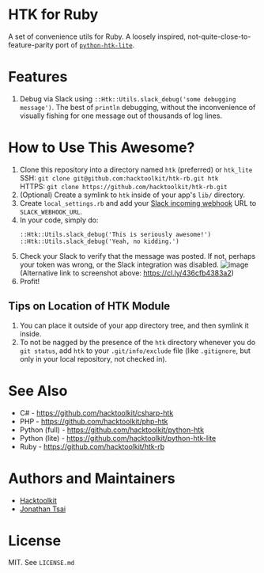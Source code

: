 # HTK for Ruby

A set of convenience utils for Ruby. A loosely inspired, not-quite-close-to-feature-parity port of [`python-htk-lite`](https://github.com/hacktoolkit/python-htk-lite).

# Features

1. Debug via Slack using `::Htk::Utils.slack_debug('some debugging message')`. The best of `println` debugging, without the inconvenience of visually fishing for one message out of thousands of log lines.

# How to Use This Awesome?

1. Clone this repository into a directory named `htk` (preferred) or `htk_lite`  
    SSH: `git clone git@github.com:hacktoolkit/htk-rb.git htk`  
    HTTPS: `git clone https://github.com/hacktoolkit/htk-rb.git`
1. (Optional) Create a symlink to `htk` inside of your app's `lib/` directory.
1. Create `local_settings.rb` and add your [Slack incoming webhook](https://slack.com/apps/A0F7XDUAZ-incoming-webhooks) URL to `SLACK_WEBHOOK_URL`.
1. In your code, simply do:
    ```
    ::Htk::Utils.slack_debug('This is seriously awesome!')
    ::Htk::Utils.slack_debug('Yeah, no kidding.')
    ```
1. Check your Slack to verify that the message was posted. If not, perhaps your token was wrong, or the Slack integration was disabled.
    ![image](https://user-images.githubusercontent.com/422501/61013274-e65e1e00-a336-11e9-90aa-44a6fd1e217c.png)  
    (Alternative link to screenshot above: https://cl.ly/436cfb4383a2)
1. Profit!

## Tips on Location of HTK Module 

1. You can place it outside of your app directory tree, and then symlink it inside.
1. To not be nagged by the presence of the `htk` directory whenever you do `git status`, add `htk` to your `.git/info/exclude` file (like `.gitignore`, but only in your local repository, not checked in).

# See Also

- C# - https://github.com/hacktoolkit/csharp-htk
- PHP - https://github.com/hacktoolkit/php-htk
- Python (full) - https://github.com/hacktoolkit/python-htk
- Python (lite) - https://github.com/hacktoolkit/python-htk-lite
- Ruby - https://github.com/hacktoolkit/htk-rb

# Authors and Maintainers

- [Hacktoolkit](https://github.com/hacktoolkit)
- [Jonathan Tsai](https://github.com/jontsai)

# License

MIT. See `LICENSE.md`
